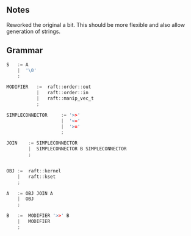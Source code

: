 ## Notes
Reworked the original a bit. This should be more flexible 
and also allow generation of strings. 


## Grammar 
```c
S   := A
    |  '\0' 
    ;

MODIFIER   :=  raft::order::out
           |   raft::order::in
           |   raft::manip_vec_t
           ;

SIMPLECONNECTOR     := '>>'
                    |  '<='
                    |  '>='
                    ;

JOIN    := SIMPLECONNECTOR
        |  SIMPLECONNECTOR B SIMPLECONNECTOR
        ;


OBJ :=  raft::kernel
    |   raft::kset
    ;

A   := OBJ JOIN A
    |  OBJ
    ;

B   :=  MODIFIER '>>' B
    |   MODIFIER
    ;
```
